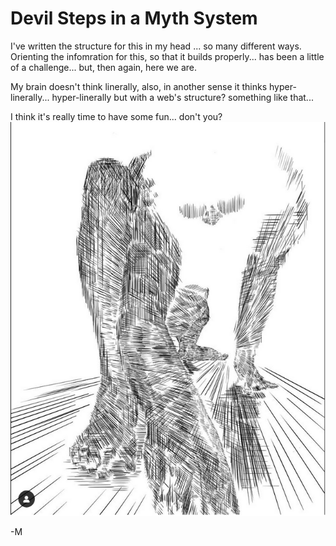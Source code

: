 # Devil Steps in a Myth System

I've written the structure for this in my head ... so many different ways. Orienting the infomration for this, so that it builds properly... has been a little of a challenge... but, then again, here we are.

My brain doesn't think linerally, also, in another sense it thinks hyper-linerally... hyper-linerally but with a web's structure? something like that... 


I think it's really time to have some fun... don't you? 
![BannerLogoMid](/art/MW.png?raw=true "BannerMid")


-M
